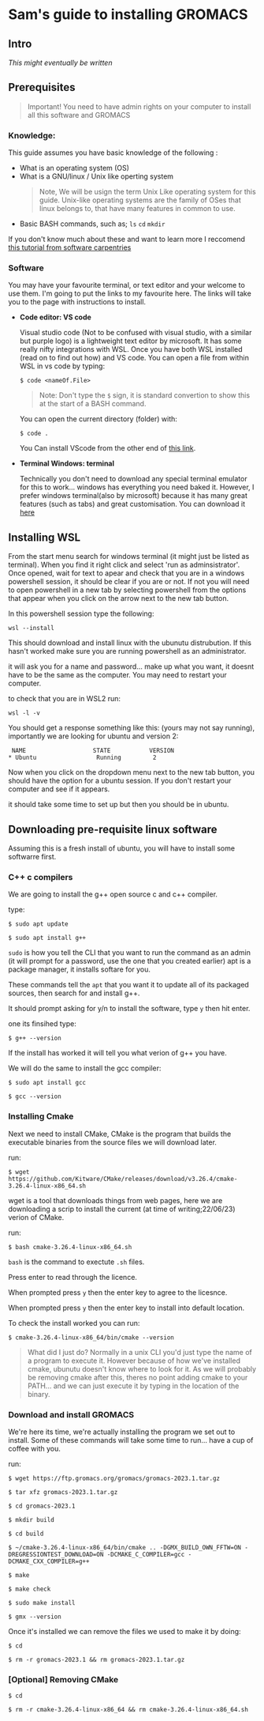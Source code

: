 # Sam's guide to installing GROMACS

## Intro
*This might eventually be written*


## Prerequisites 

> Important! You need to have admin rights on your computer to install all this software and GROMACS

### Knowledge:
This guide assumes you have basic knowledge of the following :
- What is an operating system (OS)
- What is a GNU/linux / Unix like operting system
    > Note, We will be usign the term Unix Like operating system for this guide. Unix-like operating systems are the family of OSes that linux belongs to, that have many features in common to use.
- Basic BASH  commands, such as; `ls` `cd` `mkdir`

If you don't know much about these and want to learn more I reccomend [this tutorial from software carpentries](https://swcarpentry.github.io/shell-novice/)

### Software

You may have your favourite terminal, or text editor and your welcome to use them. I'm going to put the links to my favourite here. The links will take you to the page with instructions to install.

- **Code editor: VS code**

    Visual studio code (Not to be confused with visual studio, with a similar but purple logo) is a lightweight text editor by microsoft. It has some really nifty integrations with WSL. Once you have both WSL installed (read on to find out how) and VS code. You can open a file from within WSL in vs code by typing:

    `$ code <nameOf.File>`
    > Note: Don't type the `$` sign, it is standard convertion to show this at the start of a BASH command.

    You can open the current directory (folder) with:

    `$ code .`

    You Can install VScode from the other end of [this link](https://code.visualstudio.com/Download).

- **Terminal Windows: terminal** 

    Technically you don't need to download any special terminal emulator for this to work... windows has everything you need baked it. However, I prefer windows terminal(also by microsoft) because it has many great features (such as tabs) and great customisation. You can download it [here](https://apps.microsoft.com/store/detail/windows-terminal/9N0DX20HK701)


## Installing WSL

From the start menu search for windows terminal (it might just be listed as terminal). When you find it right click and select 'run as adminsistrator'. Once opened, wait for text to apear and check that you are in a windows powershell session, it should be clear if you are or not. If not you will need to open powershell in a new tab by selecting powershell from the options that appear when you click on the arrow next to the new tab button.

In this powershell session type the following:

```
wsl --install
```

This should download and install linux with the ubunutu distrubution. If this hasn't worked make sure you are running powershell as an administrator. 

it will ask you for a name and password... make up what you want, it doesnt have to be the same as the computer.
You may need to restart your computer.

to check that you are in WSL2 run:
```
wsl -l -v
```
You should get a response something like this:
(yours may not say running), importantly we are looking for ubuntu and version 2:
```
 NAME                   STATE           VERSION
* Ubuntu                 Running         2
```

Now when you click on the dropdown menu next to the new tab button, you should have the option for a ubuntu session. If you don't restart your computer and see if it appears.


it should take some time to set up but then you should be in ubuntu. 

## Downloading pre-requisite linux software

Assuming this is a fresh install of ubuntu, you will have to install some softwarre first.

### C++ c compilers 
We are going to install the g++ open source c and c++ compiler.

type:
```
$ sudo apt update

$ sudo apt install g++
```
`sudo` is how you tell the CLI that you want to run the command as an admin (it will prompt for a password, use the one that you created earlier)
apt is a package manager, it installs softare for you.

These commands tell the `apt` that you want it to update all of its packaged sources, then search for and install g++.

It should prompt asking for y/n to install the software, type `y` then hit enter.

one its finsihed type:

```
$ g++ --version
```

If the install has worked it will tell you what verion of g++ you have.

We will do the same to install the gcc compiler:
```
$ sudo apt install gcc

$ gcc --version
```

### Installing Cmake
Next we need to install CMake, CMake is the program that builds the executable binaries from the source files we will download later.

run:
```
$ wget https://github.com/Kitware/CMake/releases/download/v3.26.4/cmake-3.26.4-linux-x86_64.sh
```
wget is a tool that downloads things from web pages, here we are downloading a scrip to install the current (at time of writing;22/06/23) verion of CMake.

run:

```
$ bash cmake-3.26.4-linux-x86_64.sh
```
`bash` is the command to exectute `.sh` files.

Press enter to read through the licence.

When prompted press `y` then the enter key to agree to the licesnce.

When prompted press `y` then the enter key to install into default location.

To check the install worked you can run:

```
$ cmake-3.26.4-linux-x86_64/bin/cmake --version
```
> What did I just do? 
Normally in a unix CLI you'd just type the name of a program to execute it. However because of how we've installed cmake, ubunutu doesn't know where to look for it. As we will probably be removing cmake after this, theres no point adding cmake to your PATH... and we can just execute it by typing in the location of the binary. 

### Download and install GROMACS

We're here its time, we're actually installing the program we set out to install. Some of these commands will take some time to run... have a cup of coffee with you.

run:
```
$ wget https://ftp.gromacs.org/gromacs/gromacs-2023.1.tar.gz

$ tar xfz gromacs-2023.1.tar.gz

$ cd gromacs-2023.1

$ mkdir build

$ cd build

$ ~/cmake-3.26.4-linux-x86_64/bin/cmake .. -DGMX_BUILD_OWN_FFTW=ON -DREGRESSIONTEST_DOWNLOAD=ON -DCMAKE_C_COMPILER=gcc -DCMAKE_CXX_COMPILER=g++

$ make

$ make check 

$ sudo make install

$ gmx --version
```
Once it's installed we can remove the files we used to make it by doing:

```
$ cd

$ rm -r gromacs-2023.1 && rm gromacs-2023.1.tar.gz
```
### [Optional] Removing CMake

```
$ cd 

$ rm -r cmake-3.26.4-linux-x86_64 && rm cmake-3.26.4-linux-x86_64.sh 
```
